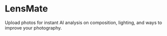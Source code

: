 # LensMate
Upload photos for instant AI analysis on composition, lighting, and ways to improve your photography.
